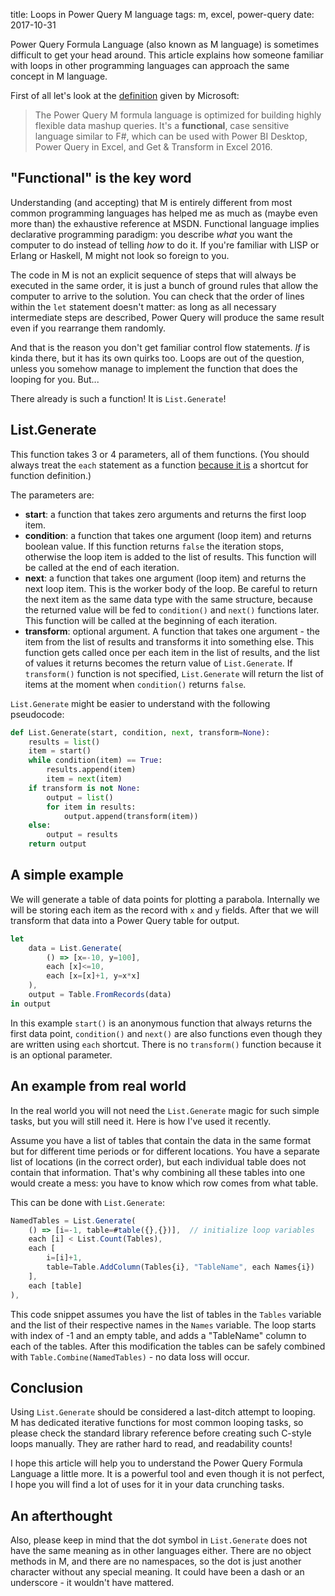 title: Loops in Power Query M language
tags: m, excel, power-query
date: 2017-10-31

Power Query Formula Language (also known as M language) is sometimes difficult
to get your head around. This article explains how someone familiar with loops
in other programming languages can approach the same concept in M language.

First of all let's look at the [definition] given by Microsoft:

> The Power Query M formula language is optimized for building highly flexible
> data mashup queries. It's a **functional**, case sensitive language similar
> to F#, which can be used with Power BI Desktop, Power Query in Excel, and Get
> & Transform in Excel 2016.

## "Functional" is the key word

Understanding (and accepting) that M is entirely different from most common
programming languages has helped me as much as (maybe even more than) the
exhaustive reference at MSDN. Functional language implies declarative
programming paradigm: you describe *what* you want the computer to do instead
of telling *how* to do it. If you're familiar with LISP or Erlang or Haskell, M
might not look so foreign to you.

The code in M is not an explicit sequence of steps that will always be executed
in the same order, it is just a bunch of ground rules that allow the computer
to arrive to the solution. You can check that the order of lines within the
`let` statement doesn't matter: as long as all necessary intermediate steps are
described, Power Query will produce the same result even if you rearrange them
randomly.

And that is the reason you don't get familiar control flow statements. *If* is
kinda there, but it has its own quirks too. Loops are out of the question,
unless you somehow manage to implement the function that does the looping for
you. But...

There already is such a function! It is `List.Generate`!

## List.Generate

This function takes 3 or 4 parameters, all of them functions.  (You should
always treat the `each` statement as a function [because it is][each] a shortcut
for function definition.)

The parameters are:

- **start**: a function that takes zero arguments and returns the first loop
  item.
- **condition**: a function that takes one argument (loop item) and returns
  boolean value. If this function returns `false` the iteration stops,
  otherwise the loop item is added to the list of results. This function will
  be called at the end of each iteration.
- **next**: a function that takes one argument (loop item) and returns the next
  loop item. This is the worker body of the loop. Be careful to return the next
  item as the same data type with the same structure, because the returned
  value will be fed to `condition()` and `next()` functions later. This
  function will be called at the beginning of each iteration.
- **transform**: optional argument. A function that takes one argument - the
  item from the list of results and transforms it into something else.  This
  function gets called once per each item in the list of results, and the list
  of values it returns becomes the return value of `List.Generate`. If
  `transform()` function is not specified, `List.Generate` will return the list
  of items at the moment when `condition()` returns `false`.

`List.Generate` might be easier to understand with the following pseudocode:

```python
def List.Generate(start, condition, next, transform=None):
    results = list()
    item = start()
    while condition(item) == True:
        results.append(item)
        item = next(item)
    if transform is not None:
        output = list()
        for item in results:
            output.append(transform(item))
    else:
        output = results
    return output
```

## A simple example

We will generate a table of data points for plotting a parabola. Internally we
will be storing each item as the record with `x` and `y` fields.  After that we
will transform that data into a Power Query table for output.

```javascript
let
    data = List.Generate(
        () => [x=-10, y=100],
        each [x]<=10,
        each [x=[x]+1, y=x*x]
    ),
    output = Table.FromRecords(data)
in output
```

In this example `start()` is an anonymous function that always returns the
first data point, `condition()` and `next()` are also functions even though
they are written using `each` shortcut. There is no `transform()` function
because it is an optional parameter.

## An example from real world

In the real world you will not need the `List.Generate` magic for such simple
tasks, but you will still need it. Here is how I've used it recently.

Assume you have a list of tables that contain the data in the same format but
for different time periods or for different locations. You have a separate list
of locations (in the correct order), but each individual table does not contain
that information. That's why combining all these tables into one would create a
mess: you have to know which row comes from what table.

This can be done with `List.Generate`:

```javascript
NamedTables = List.Generate(
    () => [i=-1, table=#table({},{})],  // initialize loop variables
    each [i] < List.Count(Tables),
    each [
        i=[i]+1,
        table=Table.AddColumn(Tables{i}, "TableName", each Names{i})
    ],
    each [table]
),
```

This code snippet assumes you have the list of tables in the `Tables` variable
and the list of their respective names in the `Names` variable. The loop starts
with index of -1 and an empty table, and adds a "TableName" column to each of
the tables. After this modification the tables can be safely combined with
`Table.Combine(NamedTables)` - no data loss will occur.

## Conclusion

Using `List.Generate` should be considered a last-ditch attempt to looping. M
has dedicated iterative functions for most common looping tasks, so please
check the standard library reference before creating such C-style loops
manually. They are rather hard to read, and readability counts!

I hope this article will help you to understand the Power Query Formula
Language a little more. It is a powerful tool and even though it is not
perfect, I hope you will find a lot of uses for it in your data crunching
tasks.

## An afterthought

Also, please keep in mind that the dot symbol in `List.Generate` does not have
the same meaning as in other languages either. There are no object methods in
M, and there are no namespaces, so the dot is just another character without
any special meaning.  It could have been a dash or an underscore - it wouldn't
have mattered.

[definition]: https://docs.microsoft.com/en-us/powerquery-m/
[each]: https://docs.microsoft.com/en-us/powerquery-m/understanding-power-query-m-functions
